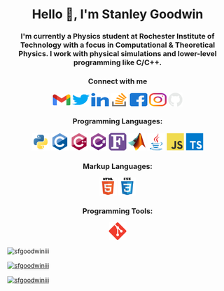 <!-- README Header -->
<h1 align="center" id="title">Hello 👋, I'm Stanley Goodwin</h1>
<h3 align="center" id="subtitle">I'm currently a Physics student at Rochester Institute of Technology with a focus in Computational & Theoretical Physics. I work with physical simulations and lower-level programming like C/C++.</h3>


<!-- Social Media & Contact Info -->
<h3 align="center" id="contact-info">Connect with me</h3>
<p align="center">
    <!------>
    <a href="mailto:sfg99709aktech@gmail.com" target="blank" style=>
    <img align="center" src="media/gmail.svg" alt="Email" height="25" width="40"/></a>
    <!------>
    <a href="https://twitter.com/sfgoodwiniii" target="blank">
    <img align="center" src="media/twitter.svg" alt="Twitter" height="30" width="40"/></a>
    <!------>
    <a href="https://linkedin.com/in/sfgoodwiniii" target="blank">
    <img align="center" src="media/linkedin.svg" alt="Linked In" height="30" width="40"/></a>
    <!------>
    <a href="https://stackoverflow.com/users/20218329" target="blank">
    <img align="center" src="media/stackoverflow.svg" alt="Stack Overflow" height="30" width="40"/></a>
    <!------>
    <a href="https://fb.com/sfgoodwiniii" target="blank">
    <img align="center" src="media/facebook.svg" alt="Facebook" height="30" width="40"/></a>
    <!------>
    <a href="https://instagram.com/sfgoodwiniii" target="blank">
    <img align="center" src="media/instagram.svg" alt="Instagram" height="30" width="40"/></a>
    <!------>
    <a href="https://github.com/sfgoodwiniii" target="blank">
    <img align="center" src="media/github.png" alt="Instagram" height="32" width="32"/></a>
    <!------>
</p>


<!-- Programming Languages -->
<h3 align="center" id="languages">Programming Languages:</h3>
<p align="center">
    <!------>
    <a href="https://www.python.org" target="blank" rel="noreferrer">
    <img src="icons/python.svg" alt="python" width="40" height="40"/></a>
    <!------>
    <a href="https://www.cprogramming.com/" target="blank" rel="noreferrer">
    <img src="icons/c.svg" alt="c" width="40" height="40"/></a>
    <!------>
    <a href="https://isocpp.org/" target="blank" rel="noreferrer">
    <img src="icons/cpp.svg" alt="cplusplus" width="40" height="40"/></a>
    <!------>
    <a href="https://dotnet.microsoft.com/en-us/languages/csharp" target="blank" rel="noreferrer">
    <img src="icons/csharp.svg" alt="csharp" width="40" height="40"/></a>
    <!------>
    <a href="https://fortran-lang.org/en/" target="blank" rel="noreferrer">
    <img src="icons/fortran.svg" alt="fortran" width="40" height="40"/></a>
    <!------>
    <a href="https://www.mathworks.com/" target="blank" rel="noreferrer">
    <img src="icons/matlab.png" alt="matlab" width="40" height="40"/></a>
    <!------>
    <a href="https://www.java.com" target="blank" rel="noreferrer">
    <img src="icons/java.svg" alt="java" width="40" height="40"/></a>
    <!------>
    <a href="https://developer.mozilla.org/en-US/docs/Web/JavaScript" target="blank" rel="noreferrer">
    <img src="icons/javascript.svg" alt="javascript" width="40" height="40"/></a>
    <!------>
    <a href="https://www.typescriptlang.org/" target="_blank" rel="noreferrer">
    <img src="icons/typescript.svg" alt="typescript" width="40" height="40"/></a>
    <!------>
</p>


<!-- Markup Languages -->
<h3 align="center" id="markup">Markup Languages:</h3>
<p align="center">
    <!------>
    <a href="https://html.com/" target="blank" rel="noreferrer">
    <img src="icons/html5.svg" alt="html5" width="40" height="40"/></a>
    <!------>
    <a href="https://www.w3.org/Style/CSS/Overview.en.html" target="blank" rel="noreferrer">
    <img src="icons/css3.svg" alt="css3" width="40" height="40"/></a>
    <!------>
</p>


<!-- Tools -->
<h3 align="center" id="tools">Programming Tools:</h3>
<p align="center">
    <!------>
    <a href="https://git-scm.com/" target="blank" rel="noreferrer">
    <img src="icons/git.svg" alt="git" width="40" height="40"/></a>
    <!------>
</p>



<!-- Profile Statistics -->
<img src="https://komarev.com/ghpvc/?username=sfgoodwiniii&label=Profile%20views&color=0e75b6&style=flat" alt="sfgoodwiniii"/>

<!-- GitHub Statistics -->
<p><a href="https://github.com/sfgoodwiniii" target="blank" rel="noreferrer"><img align="center" src="https://github-readme-stats.vercel.app/api?username=sfgoodwiniii&show_icons=true&locale=en" alt="sfgoodwiniii" /></p>

<!-- Language Statistics -->
<p><a href="https://github.com/sfgoodwiniii" target="blank" rel="noreferrer"><img align="center" src="https://github-readme-stats.vercel.app/api/top-langs?username=sfgoodwiniii&show_icons=true&locale=en&layout=compact" alt="sfgoodwiniii" /></p>